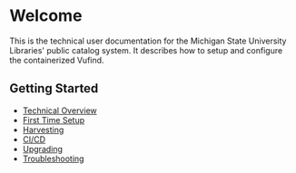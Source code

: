# Welcome
This is the technical user documentation for the Michigan State
University Libraries' public catalog system. It describes how to
setup and configure the containerized Vufind.

## Getting Started
* [Technical Overview](tech-overview.md)
* [First Time Setup](first-time-setup.md)
* [Harvesting](harvesting.md)
* [CI/CD](CICD.md)
* [Upgrading](upgrading.md)
* [Troubleshooting](troubleshooting.md)

